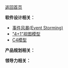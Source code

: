 [返回首页](../README.md)


**软件设计相关：**
* [事件风暴(Event Storming)](./software-engineering/requirements/event-storming.md)
* ["4+1"视图模型](./software-engineering/design/architectural-design/architectural-description/4+1-architectural-view-model.md)
* [C4模型](./software-engineering/design/architectural-design/architectural-description/c4-model.md)

**产品规划相关：**

**领导力相关：**
